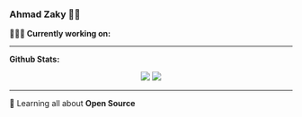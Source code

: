 ### Ahmad Zaky 👨‍💻

**👨🏻‍💻 Currently working on:** 

---

**Github Stats:**

<p align="center">
  
  <img src="https://github-readme-stats.vercel.app/api?username=ahhzaky&hide=stars&show_icons=true&theme=dracula">
  <img src="https://github-readme-stats.vercel.app/api/top-langs/?username=ahhzaky&count_private=true&theme=dracula">

</p>

---

🌱 Learning all about **Open Source**

